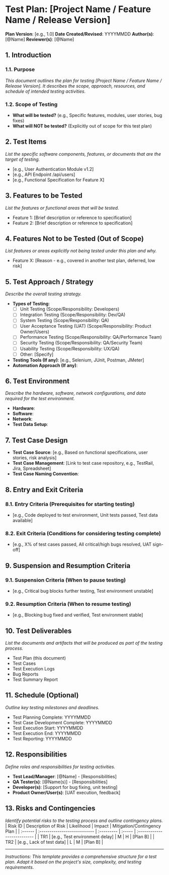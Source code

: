 # Test Plan: [Project Name / Feature Name / Release Version]

**Plan Version**: [e.g., 1.0]
**Date Created/Revised**: YYYYMMDD
**Author(s)**: [@Name]
**Reviewer(s)**: [@Name]

## 1. Introduction

### 1.1. Purpose
*This document outlines the plan for testing [Project Name / Feature Name / Release Version]. It describes the scope, approach, resources, and schedule of intended testing activities.*

### 1.2. Scope of Testing
*   **What will be tested?** (e.g., Specific features, modules, user stories, bug fixes)
*   **What will NOT be tested?** (Explicitly out of scope for this test plan)

## 2. Test Items
*List the specific software components, features, or documents that are the target of testing.*
*   [e.g., User Authentication Module v1.2]
*   [e.g., API Endpoint /api/users]
*   [e.g., Functional Specification for Feature X]

## 3. Features to be Tested
*List the features or functional areas that will be tested.*
*   Feature 1: [Brief description or reference to specification]
*   Feature 2: [Brief description or reference to specification]

## 4. Features Not to be Tested (Out of Scope)
*List features or areas explicitly not being tested under this plan and why.*
*   Feature X: [Reason - e.g., covered in another test plan, deferred, low risk]

## 5. Test Approach / Strategy
*Describe the overall testing strategy.*
*   **Types of Testing**:
    *   [ ] Unit Testing (Scope/Responsibility: Developers)
    *   [ ] Integration Testing (Scope/Responsibility: Dev/QA)
    *   [ ] System Testing (Scope/Responsibility: QA)
    *   [ ] User Acceptance Testing (UAT) (Scope/Responsibility: Product Owner/Users)
    *   [ ] Performance Testing (Scope/Responsibility: QA/Performance Team)
    *   [ ] Security Testing (Scope/Responsibility: QA/Security Team)
    *   [ ] Usability Testing (Scope/Responsibility: UX/QA)
    *   [ ] Other: [Specify]
*   **Testing Tools (If any)**: [e.g., Selenium, JUnit, Postman, JMeter]
*   **Automation Approach (If any)**:

## 6. Test Environment
*Describe the hardware, software, network configurations, and data required for the test environment.*
*   **Hardware**:
*   **Software**:
*   **Network**:
*   **Test Data Setup**:

## 7. Test Case Design
*   **Test Case Source**: [e.g., Based on functional specifications, user stories, risk analysis]
*   **Test Case Management**: [Link to test case repository, e.g., TestRail, Jira, Spreadsheet]
*   **Test Case Naming Convention**:

## 8. Entry and Exit Criteria

### 8.1. Entry Criteria (Prerequisites for starting testing)
*   [e.g., Code deployed to test environment, Unit tests passed, Test data available]

### 8.2. Exit Criteria (Conditions for considering testing complete)
*   [e.g., X% of test cases passed, All critical/high bugs resolved, UAT sign-off]

## 9. Suspension and Resumption Criteria

### 9.1. Suspension Criteria (When to pause testing)
*   [e.g., Critical bug blocks further testing, Test environment unstable]

### 9.2. Resumption Criteria (When to resume testing)
*   [e.g., Blocking bug fixed and verified, Test environment stable]

## 10. Test Deliverables
*List the documents and artifacts that will be produced as part of the testing process.*
*   Test Plan (this document)
*   Test Cases
*   Test Execution Logs
*   Bug Reports
*   Test Summary Report

## 11. Schedule (Optional)
*Outline key testing milestones and deadlines.*
*   Test Planning Complete: YYYYMMDD
*   Test Case Development Complete: YYYYMMDD
*   Test Execution Start: YYYYMMDD
*   Test Execution End: YYYYMMDD
*   Test Reporting: YYYYMMDD

## 12. Responsibilities
*Define roles and responsibilities for testing activities.*
*   **Test Lead/Manager**: [@Name] - [Responsibilities]
*   **QA Tester(s)**: [@Name(s)] - [Responsibilities]
*   **Developer(s)**: [Support for bug fixing, unit testing]
*   **Product Owner/User(s)**: [UAT execution, feedback]

## 13. Risks and Contingencies
*Identify potential risks to the testing process and outline contingency plans.*
| Risk ID | Description of Risk          | Likelihood | Impact | Mitigation/Contingency Plan |
| :------ | :--------------------------- | :--------- | :----- | :-------------------------- |
| TR1     | [e.g., Test environment delay] | M          | H      | [Plan B]                    |
| TR2     | [e.g., Lack of test data]    | L          | M      | [Plan B]                    |

---
*Instructions: This template provides a comprehensive structure for a test plan. Adapt it based on the project's size, complexity, and testing requirements.*